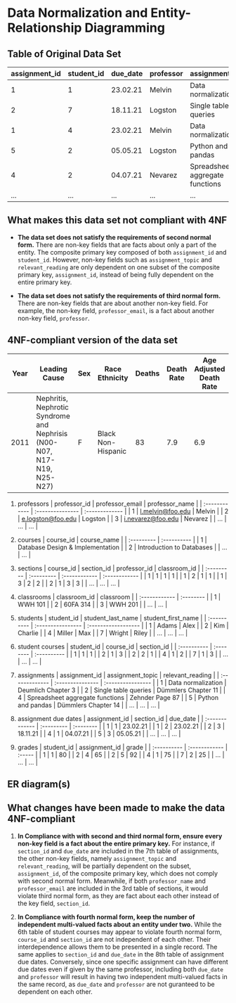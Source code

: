 # Data Normalization and Entity-Relationship Diagramming
## Table of Original Data Set
| assignment_id | student_id | due_date | professor | assignment_topic                | classroom | grade | relevant_reading    | professor_email   |
| :------------ | :--------- | :------- | :-------- | :------------------------------ | :-------- | :---- | :------------------ | :---------------- |
| 1             | 1          | 23.02.21 | Melvin    | Data normalization              | WWH 101   | 80    | Deumlich Chapter 3  | l.melvin@foo.edu  |
| 2             | 7          | 18.11.21 | Logston   | Single table queries            | 60FA 314  | 25    | Dümmlers Chapter 11 | e.logston@foo.edu |
| 1             | 4          | 23.02.21 | Melvin    | Data normalization              | WWH 101   | 75    | Deumlich Chapter 3  | l.melvin@foo.edu  |
| 5             | 2          | 05.05.21 | Logston   | Python and pandas               | 60FA 314  | 92    | Dümmlers Chapter 14 | e.logston@foo.edu |
| 4             | 2          | 04.07.21 | Nevarez   | Spreadsheet aggregate functions | WWH 201   | 65    | Zehnder Page 87     | i.nevarez@foo.edu |
| ...           | ...        | ...      | ...       | ...                             | ...       | ...   | ...                 | ...               |

## What makes this data set not compliant with 4NF
- **The data set does not satisfy the requirements of second normal form.** There are non-key fields that are facts about only a part of the entity. The composite primary key composed of both `assignment_id` and `student_id`. However, non-key fields such as `assignment_topic` and `relevant_reading` are only dependent on one subset of the composite primary key, `assignment_id`, instead of being fully dependent on the entire primary key.

- **The data set does not satisfy the requirements of third normal form.** There are non-key fields that are about another non-key field. For example, the non-key field, `professor_email`, is a fact about another non-key field, `professor`.

## 4NF-compliant version of the data set

| Year  | Leading Cause | Sex  | Race Ethnicity | Deaths  | Death Rate | Age Adjusted Death Rate |
| ------------- | ------------- | ------------- | ------------- | ------------- | ------------- | ------------- |
| 2011  | Nephritis, Nephrotic Syndrome and Nephrisis (N00-N07, N17-N19, N25-N27)  | F  | Black Non-Hispanic  | 83  | 7.9  | 6.9  |

1. professors
| professor_id  | professor_email  | professor_name |
| :------------ | :--------------- | :------------- |
| 1  | l.melvin@foo.edu  | Melvin  |
| 2  | e.logston@foo.edu  | Logston  |
| 3  | i.nevarez@foo.edu  | Nevarez  |
| ...  | ...  | ...  |

2. courses
| course_id  | course_name |
| :--------- | :---------- |
| 1  | Database Design & Implementation  |
| 2  | Introduction to Databases  |
| ...  | ...  |

3. sections
| course_id  | section_id | professor_id  | classroom_id  |
| :--------- | :--------- | :------------ | :------------ |
| 1  | 1  | 1  | 1  |
| 1  | 2  | 1  | 1  |
| 1  | 3  | 2  | 2  |
| 2  | 1  | 3  | 3  |
| ...  | ...  | ...  |

4. classrooms
| classroom_id  | classroom |
| :------------ | :-------- |
| 1  | WWH 101  |
| 2  | 60FA 314  |
| 3  | WWH 201  |
| ...  | ...  |


5. students
| student_id  | student_last_name | student_first_name  |
| :---------- | :---------------- | :------------------ |
| 1  | Adams  | Alex  |
| 2  | Kim  | Charlie  |
| 4  | Miller  | Max  |
| 7  | Wright  | Riley  |
| ...  | ...  | ...   |

6. student courses
| student_id  | course_id | section_id  |
| :---------- | :-------- | :---------- |
| 1  | 1  | 1  |
| 2  | 1  | 3  |
| 2  | 2  | 1  |
| 4  | 1  | 2  |
| 7  | 1  | 3  |
| ...  | ...  | ...   |

7. assignments
| assignment_id  | assignment_topic | relevant_reading  |
| :------------- | :--------------- | :---------------- |
| 1  | Data normalization  | Deumlich Chapter 3  |
| 2  | Single table queries  | Dümmlers Chapter 11  |
| 4  | Spreadsheet aggregate functions  | Zehnder Page 87  |
| 5  | Python and pandas  | Dümmlers Chapter 14  |
| ...  | ...  | ...  |

8. assignment due dates
| assignment_id  | section_id | due_date  |
| :------------- | :--------- | :-------- |
| 1  | 1  | 23.02.21  |
| 1  | 2  | 23.02.21  |
| 2  | 3  | 18.11.21  |
| 4  | 1  | 04.07.21  |
| 5  | 3  | 05.05.21  |
| ...  | ...  | ...   |

9. grades
| student_id  | assignment_id | grade  |
| :---------- | :------------ | :----- |
| 1  | 1  | 80  |
| 2  | 4  | 65  |
| 2  | 5  | 92  |
| 4  | 1  | 75  |
| 7  | 2  | 25  |
| ...  | ...  | ...   |


## ER diagram(s)

## What changes have been made to make the data 4NF-compliant
1. **In Compliance with with second and third normal form, ensure every non-key field is a fact about the entire primary key.** For instance, if `section_id` and `due_date` are included in the 7th table of assignments, the other non-key fields, namely `assignment_topic` and `relevant_reading`, will be partially dependent on the subset, `assignment_id`, of the composite primary key, which does not comply with second normal form. Meanwhile, if both `professor_name` and `professor_email` are included in the 3rd table of sections, it would violate third normal form, as they are fact about each other instead of the key field, `section_id`.

2. **In Compliance with fourth normal form, keep the number of independent multi-valued facts about an entity under two.** While the 6th table of student courses may appear to violate fourth normal form, `course_id` and `section_id` are not independent of each other. Their interdependence allows them to be presented in a single record. The same applies to `section_id` and `due_date` in the 8th table of assignment due dates. Conversely, since one specific assignment can have different due dates even if given by the same professor, including both `due_date` and `professor` will result in having two independent multi-valued facts in the same record, as `due_date` and `professor` are not guranteed to be dependent on each other.
